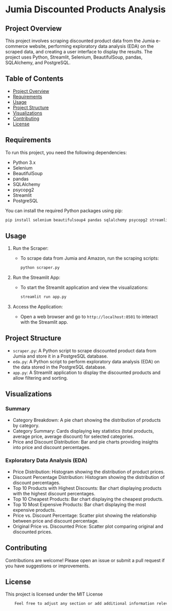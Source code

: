 # Jumia Discounted Products Analysis

## Project Overview

This project involves scraping discounted product data from the Jumia e-commerce website, performing exploratory data analysis (EDA) on the scraped data, and creating a user interface to display the results. The project uses Python, Streamlit, Selenium, BeautifulSoup, pandas, SQLAlchemy, and PostgreSQL.

## Table of Contents

- [Project Overview](#project-overview)
- [Requirements](#requirements)
- [Usage](#usage)
- [Project Structure](#project-structure)
- [Visualizations](#visualizations)
- [Contributing](#contributing)
- [License](#license)



## Requirements

To run this project, you need the following dependencies:

- Python 3.x
- Selenium
- BeautifulSoup
- pandas
- SQLAlchemy
- psycopg2
- Streamlit
- PostgreSQL

You can install the required Python packages using pip:

```bash
pip install selenium beautifulsoup4 pandas sqlalchemy psycopg2 streamlit
```
## Usage

1. Run the Scraper:
   - To scrape data from Jumia and Amazon, run the scraping scripts:
     ```bash
     python scraper.py
     ```
     
2. Run the Streamlit App:
   - To start the Streamlit application and view the visualizations:
     ```bash
     streamlit run app.py
     ```
3. Access the Application:
   - Open a web browser and go to `http://localhost:8501` to interact with the Streamlit app.

## Project Structure

- `scraper.py`: A Python script to scrape discounted product data from Jumia and store it in a PostgreSQL database.
- `eda.py`: A Python script to perform exploratory data analysis (EDA) on the data stored in the PostgreSQL database.
- `app.py`: A Streamlit application to display the discounted products and allow filtering and sorting.

## Visualizations

### Summary
- Category Breakdown: A pie chart showing the distribution of products by category.
- Category Summary: Cards displaying key statistics (total products, average price, average discount) for selected categories.
- Price and Discount Distribution: Bar and pie charts providing insights into price and discount percentages.

### Exploratory Data Analysis (EDA)
- Price Distribution: Histogram showing the distribution of product prices.
- Discount Percentage Distribution: Histogram showing the distribution of discount percentages.
- Top 10 Products with Highest Discounts: Bar chart displaying products with the highest discount percentages.
- Top 10 Cheapest Products: Bar chart displaying the cheapest products.
- Top 10 Most Expensive Products: Bar chart displaying the most expensive products.
- Price vs. Discount Percentage: Scatter plot showing the relationship between price and discount percentage.
- Original Price vs. Discounted Price: Scatter plot comparing original and discounted prices.

## Contributing

Contributions are welcome! Please open an issue or submit a pull request if you have suggestions or improvements.

## License
This project is licensed under the MIT License

```css
    Feel free to adjust any section or add additional information relevant to your project.
```


